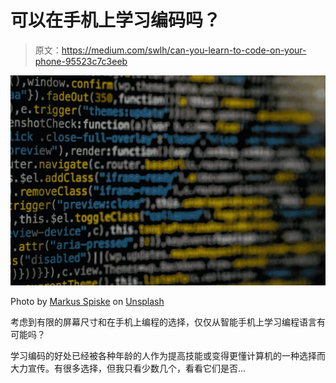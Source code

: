 # 可以在手机上学习编码吗？

> 原文：<https://medium.com/swlh/can-you-learn-to-code-on-your-phone-95523c7c3eeb>

![](img/1662ab53ed983ae457730cc406a24b84.png)

Photo by [Markus Spiske](https://unsplash.com/@markusspiske?utm_source=medium&utm_medium=referral) on [Unsplash](https://unsplash.com?utm_source=medium&utm_medium=referral)

考虑到有限的屏幕尺寸和在手机上编程的选择，仅仅从智能手机上学习编程语言有可能吗？

学习编码的好处已经被各种年龄的人作为提高技能或变得更懂计算机的一种选择而大力宣传。有很多选择，但我只看少数几个，看看它们是否…